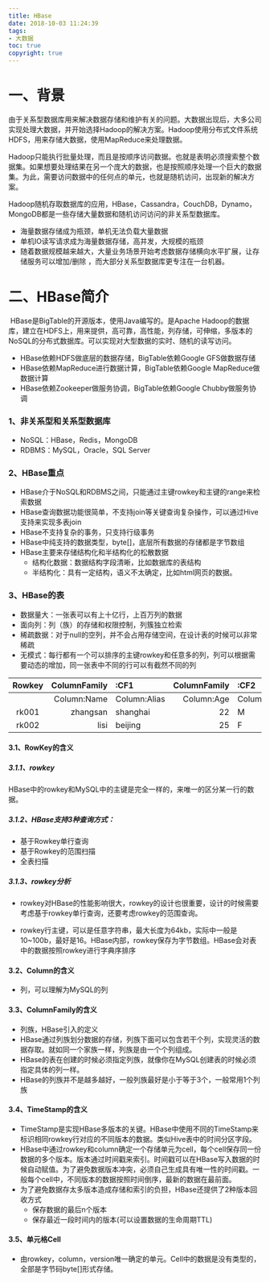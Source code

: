 ```yaml
---
title: HBase
date: 2018-10-03 11:24:39
tags:
- 大数据
toc: true
copyright: true
---
```


# 一、背景

​		由于关系型数据库用来解决数据存储和维护有关的问题。大数据出现后，大多公司实现处理大数据，并开始选择Hadoop的解决方案。Hadoop使用分布式文件系统HDFS，用来存储大数据，使用MapReduce来处理数据。

​		Hadoop只能执行批量处理，而且是按顺序访问数据。也就是表明必须搜索整个数据集。如果想要处理结果在另一个庞大的数据，也是按照顺序处理一个巨大的数据集。为此，需要访问数据中的任何点的单元，也就是随机访问，出现新的解决方案。

​		Hadoop随机存取数据库的应用，HBase，Cassandra，CouchDB，Dynamo，MongoDB都是一些存储大量数据和随机访问访问的非关系型数据库。

- 海量数据存储成为瓶颈，单机无法负载大量数据
- 单机IO读写请求成为海量数据存储，高并发，大规模的瓶颈
- 随着数据规模越来越大，大量业务场景开始考虑数据存储横向水平扩展，让存储服务可以增加/删除 ，而大部分关系型数据库更专注在一台机器。

# 二、HBase简介

​		HBase是BigTable的开源版本，使用Java编写的。是Apache Hadoop的数据库，建立在HDFS上，用来提供，高可靠，高性能，列存储，可伸缩，多版本的NoSQL的分布式数据库。可以实现对大型数据的实时、随机的读写访问。

- HBase依赖HDFS做底层的数据存储，BigTable依赖Google GFS做数据存储
- HBase依赖MapReduce进行数据计算，BigTable依赖Google MapReduce做数据计算
- HBase依赖Zookeeper做服务协调，BigTable依赖Google Chubby做服务协调

### 1、非关系型和关系型数据库

- NoSQL：HBase，Redis，MongoDB
- RDBMS：MySQL，Oracle，SQL Server

### 2、HBase重点

- HBase介于NoSQL和RDBMS之间，只能通过主键rowkey和主键的range来检索数据
- HBase查询数据功能很简单，不支持join等关键查询复杂操作，可以通过Hive支持来实现多表join
- HBase不支持复杂的事务，只支持行级事务
- HBase中纯支持的数据类型，byte[]，底层所有数据的存储都是字节数组
- HBase主要来存储结构化和半结构化的松散数据
  - 结构化数据：数据结构字段清晰，比如数据库的表结构
  - 半结构化：具有一定结构，语义不太确定，比如html网页的数据。

### 3、HBase的表

- 数据量大：一张表可以有上十亿行，上百万列的数据
- 面向列：列（族）的存储和权限控制，列簇独立检索
- 稀疏数据：对于null的空列，并不会占用存储空间，在设计表的时候可以非常稀疏
- 无模式：每行都有一个可以排序的主键rowkey和任意多的列，列可以根据需要动态的增加，同一张表中不同的行可以有截然不同的列

| Rowkey | ColumnFamily | :CF1         | ColumnFamily | :CF2       | TimeStamp |
| :----: | -----------: | :----------- | -----------: | :--------- | :-------: |
|        |  Column:Name | Column:Alias |   Column:Age | Column:Sex |           |
| rk001  |     zhangsan | shanghai     |           22 | M          |    T1     |
| rk002  |         lisi | beijing      |           25 | F          |    T2     |

#### 3.1、RowKey的含义

##### 3.1.1、rowkey

​		HBase中的rowkey和MySQL中的主键是完全一样的，来唯一的区分某一行的数据。

##### 3.1.2、HBase支持3种查询方式：

- 基于Rowkey单行查询
- 基于Rowkey的范围扫描
- 全表扫描

##### 3.1.3、rowkey分析

- rowkey对HBase的性能影响很大，rowkey的设计也很重要，设计的时候需要考虑基于rowkey单行查询，还要考虑rowkey的范围查询。

- rowkey行主键，可以是任意字符串，最大长度为64kb，实际中一般是10~100b，最好是16。HBase内部，rowkey保存为字节数组。HBase会对表中的数据按照rowkey进行字典序排序

#### 3.2、Column的含义

- 列，可以理解为MySQL的列

#### 3.3、ColumnFamily的含义

- 列族，HBase引入的定义
- HBase通过列族划分数据的存储，列族下面可以包含若干个列，实现灵活的数据存取。就如同一个家族一样，列族是由一个个列组成。
- HBase的表在创建的时候必须指定列族，就像你在MySQL创建表的时候必须指定具体的列一样。
- HBase的列族并不是越多越好，一般列族最好是小于等于3个，一般常用1个列族

#### 3.4、TimeStamp的含义

- TimeStamp是实现HBase多版本的关键。HBase中使用不同的TimeStamp来标识相同rowkey行对应的不同版本的数据。类似Hive表中的时间分区字段。
- HBase中通过rowkey和column确定一个存储单元为cell，每个cell保存同一份数据的多个版本。版本通过时间戳来索引。时间戳可以在HBase写入数据的时候自动赋值。为了避免数据版本冲突，必须自己生成具有唯一性的时间戳。一般每个cell中，不同版本的数据按照时间倒序，最新的数据在最前面。
- 为了避免数据存太多版本造成存储和索引的负担，HBase还提供了2种版本回收方式
  - 保存数据的最后n个版本
  - 保存最近一段时间内的版本(可以设置数据的生命周期TTL)

#### 3.5、单元格Cell

- 由rowkey，column，version唯一确定的单元。Cell中的数据是没有类型的，全部是字节码byte[]形式存储。